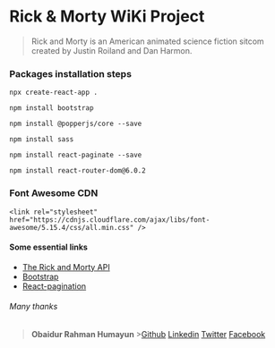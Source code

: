 # Rick & Morty WiKi Project

> Rick and Morty is an American animated science fiction sitcom created by Justin Roiland and Dan Harmon.

### Packages installation steps

```
npx create-react-app .

npm install bootstrap

npm install @popperjs/core --save

npm install sass

npm install react-paginate --save

npm install react-router-dom@6.0.2

```

### Font Awesome CDN

```
<link rel="stylesheet" href="https://cdnjs.cloudflare.com/ajax/libs/font-awesome/5.15.4/css/all.min.css" />
```

#### Some essential links

- [The Rick and Morty API](https://rickandmortyapi.com/documentation/)
- [Bootstrap](https://getbootstrap.com/docs/5.1/getting-started/introduction/)
- [React-pagination](https://www.npmjs.com/package/react-paginate)

###### Many thanks

> **Obaidur Rahman Humayun** >[Github](https://github.com/obaidurx)
> [Linkedin](https://www.linkedin.com/in/obaidurx/)
> [Twitter](https://twitter.com/obaidurx)
> [Facebook](https://facebook.com/orh.bd)
